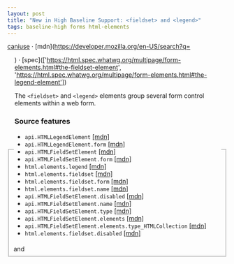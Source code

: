 ```yaml
---
layout: post
title: "New in High Baseline Support: <fieldset> and <legend>"
tags: baseline-high forms html-elements
---
```


[caniuse](https://caniuse.com/?search=fieldset) · [mdn](https://developer.mozilla.org/en-US/search?q=<fieldset> and <legend>) · [spec](['https://html.spec.whatwg.org/multipage/form-elements.html#the-fieldset-element', 'https://html.spec.whatwg.org/multipage/form-elements.html#the-legend-element'])

The `<fieldset>` and `<legend>` elements group several form control elements within a web form.

### Source features

- ``api.HTMLLegendElement`` [[mdn]](https://developer.mozilla.org/en-US/search?q=api.HTMLLegendElement)
- ``api.HTMLLegendElement.form`` [[mdn]](https://developer.mozilla.org/en-US/search?q=api.HTMLLegendElement.form)
- ``api.HTMLFieldSetElement`` [[mdn]](https://developer.mozilla.org/en-US/search?q=api.HTMLFieldSetElement)
- ``api.HTMLFieldSetElement.form`` [[mdn]](https://developer.mozilla.org/en-US/search?q=api.HTMLFieldSetElement.form)
- ``html.elements.legend`` [[mdn]](https://developer.mozilla.org/en-US/search?q=html.elements.legend)
- ``html.elements.fieldset`` [[mdn]](https://developer.mozilla.org/en-US/search?q=html.elements.fieldset)
- ``html.elements.fieldset.form`` [[mdn]](https://developer.mozilla.org/en-US/search?q=html.elements.fieldset.form)
- ``html.elements.fieldset.name`` [[mdn]](https://developer.mozilla.org/en-US/search?q=html.elements.fieldset.name)
- ``api.HTMLFieldSetElement.disabled`` [[mdn]](https://developer.mozilla.org/en-US/search?q=api.HTMLFieldSetElement.disabled)
- ``api.HTMLFieldSetElement.name`` [[mdn]](https://developer.mozilla.org/en-US/search?q=api.HTMLFieldSetElement.name)
- ``api.HTMLFieldSetElement.type`` [[mdn]](https://developer.mozilla.org/en-US/search?q=api.HTMLFieldSetElement.type)
- ``api.HTMLFieldSetElement.elements`` [[mdn]](https://developer.mozilla.org/en-US/search?q=api.HTMLFieldSetElement.elements)
- ``api.HTMLFieldSetElement.elements.type_HTMLCollection`` [[mdn]](https://developer.mozilla.org/en-US/search?q=api.HTMLFieldSetElement.elements.type_HTMLCollection)
- ``html.elements.fieldset.disabled`` [[mdn]](https://developer.mozilla.org/en-US/search?q=html.elements.fieldset.disabled)
